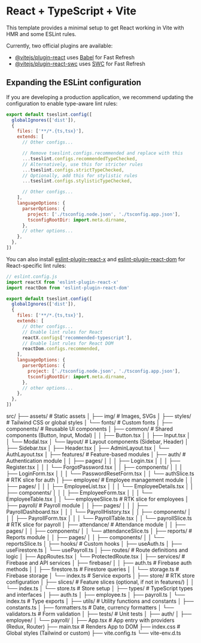 # React + TypeScript + Vite

This template provides a minimal setup to get React working in Vite with HMR and some ESLint rules.

Currently, two official plugins are available:

- [@vitejs/plugin-react](https://github.com/vitejs/vite-plugin-react/blob/main/packages/plugin-react) uses [Babel](https://babeljs.io/) for Fast Refresh
- [@vitejs/plugin-react-swc](https://github.com/vitejs/vite-plugin-react/blob/main/packages/plugin-react-swc) uses [SWC](https://swc.rs/) for Fast Refresh

## Expanding the ESLint configuration

If you are developing a production application, we recommend updating the configuration to enable type-aware lint rules:

```js
export default tseslint.config([
  globalIgnores(['dist']),
  {
    files: ['**/*.{ts,tsx}'],
    extends: [
      // Other configs...

      // Remove tseslint.configs.recommended and replace with this
      ...tseslint.configs.recommendedTypeChecked,
      // Alternatively, use this for stricter rules
      ...tseslint.configs.strictTypeChecked,
      // Optionally, add this for stylistic rules
      ...tseslint.configs.stylisticTypeChecked,

      // Other configs...
    ],
    languageOptions: {
      parserOptions: {
        project: ['./tsconfig.node.json', './tsconfig.app.json'],
        tsconfigRootDir: import.meta.dirname,
      },
      // other options...
    },
  },
])
```

You can also install [eslint-plugin-react-x](https://github.com/Rel1cx/eslint-react/tree/main/packages/plugins/eslint-plugin-react-x) and [eslint-plugin-react-dom](https://github.com/Rel1cx/eslint-react/tree/main/packages/plugins/eslint-plugin-react-dom) for React-specific lint rules:

```js
// eslint.config.js
import reactX from 'eslint-plugin-react-x'
import reactDom from 'eslint-plugin-react-dom'

export default tseslint.config([
  globalIgnores(['dist']),
  {
    files: ['**/*.{ts,tsx}'],
    extends: [
      // Other configs...
      // Enable lint rules for React
      reactX.configs['recommended-typescript'],
      // Enable lint rules for React DOM
      reactDom.configs.recommended,
    ],
    languageOptions: {
      parserOptions: {
        project: ['./tsconfig.node.json', './tsconfig.app.json'],
        tsconfigRootDir: import.meta.dirname,
      },
      // other options...
    },
  },
])
```

src/
├── assets/                     # Static assets
│   ├── img/                   # Images, SVGs
│   ├── styles/                # Tailwind CSS or global styles
│   └── fonts/                 # Custom fonts
│
├── components/                # Reusable UI components
│   ├── common/                # Shared components (Button, Input, Modal)
│   │   ├── Button.tsx
│   │   ├── Input.tsx
│   │   └── Modal.tsx
│   └── layout/                # Layout components (Sidebar, Header)
│       ├── Sidebar.tsx
│       ├── Header.tsx
│       ├── AdminLayout.tsx
│       └── AuthLayout.tsx
│
├── features/                  # Feature-based modules
│   ├── auth/                  # Authentication module
│   │   ├── pages/
│   │   │   ├── Login.tsx
│   │   │   ├── Register.tsx
│   │   │   └── ForgotPassword.tsx
│   │   ├── components/
│   │   │   ├── LoginForm.tsx
│   │   │   └── PasswordResetForm.tsx
│   │   └── authSlice.ts       # RTK slice for auth
│   ├── employee/              # Employee management module
│   │   ├── pages/
│   │   │   ├── EmployeeList.tsx
│   │   │   └── EmployeeDetails.tsx
│   │   ├── components/
│   │   │   ├── EmployeeForm.tsx
│   │   │   └── EmployeeTable.tsx
│   │   └── employeeSlice.ts   # RTK slice for employees
│   ├── payroll/               # Payroll module
│   │   ├── pages/
│   │   │   ├── PayrollDashboard.tsx
│   │   │   └── PayrollHistory.tsx
│   │   ├── components/
│   │   │   ├── PayrollForm.tsx
│   │   │   └── PayrollTable.tsx
│   │   └── payrollSlice.ts    # RTK slice for payroll
│   ├── attendance/            # Attendance module
│   │   ├── pages/
│   │   ├── components/
│   │   └── attendanceSlice.ts
│   ├── reports/               # Reports module
│   │   ├── pages/
│   │   ├── components/
│   │   └── reportsSlice.ts
│
├── hooks/                     # Custom hooks
│   ├── useAuth.ts
│   ├── useFirestore.ts
│   └── usePayroll.ts
│
├── routes/                    # Route definitions and logic
│   ├── AppRoutes.tsx
│   └── ProtectedRoute.tsx
│
├── services/                  # Firebase and API services
│   ├── firebase/
│   │   ├── auth.ts           # Firebase auth methods
│   │   ├── firestore.ts      # Firestore queries
│   │   └── storage.ts        # Firebase storage
│   └── index.ts              # Service exports
│
├── store/                     # RTK store configuration
│   ├── slices/               # Feature slices (optional, if not in features/)
│   │   └── index.ts
│   └── store.ts              # Store setup
│
├── types/                     # TypeScript types and interfaces
│   ├── auth.ts
│   ├── employee.ts
│   ├── payroll.ts
│   └── index.ts              # Type exports
│
├── utils/                     # Utility functions and constants
│   ├── constants.ts
│   ├── formatters.ts         # Date, currency formatters
│   └── validators.ts         # Form validation
│
├── tests/                     # Unit tests
│   ├── auth/
│   ├── employee/
│   └── payroll/
│
├── App.tsx                    # App entry with providers (Redux, Router)
├── main.tsx                   # Renders App to DOM
├── index.css                  # Global styles (Tailwind or custom)
├── vite.config.ts
└── vite-env.d.ts